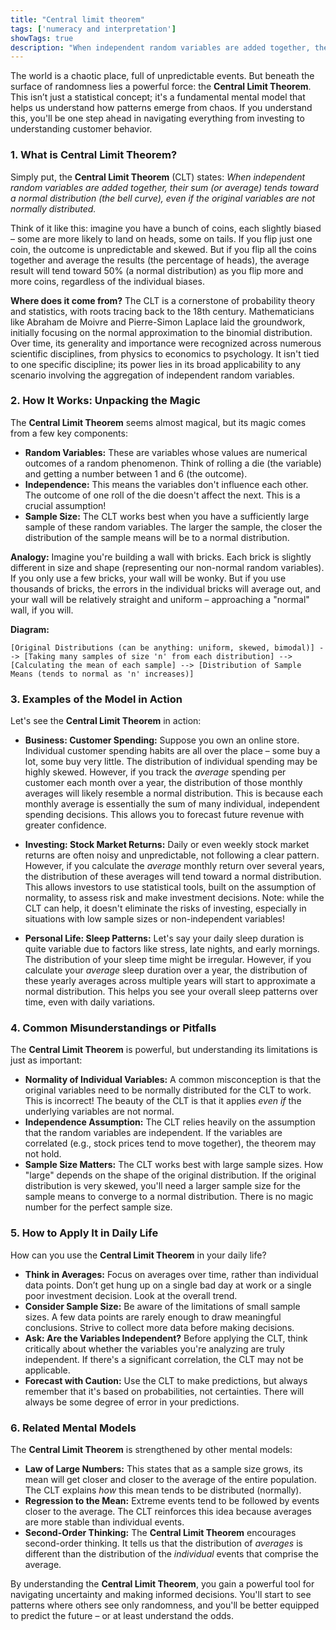 ```yaml
---
title: "Central limit theorem"
tags: ['numeracy and interpretation']
showTags: true
description: "When independent random variables are added together, their sum tends toward a normal distribution, even if the original variables are not normally distributed."
---
```



The world is a chaotic place, full of unpredictable events. But beneath the surface of randomness lies a powerful force: the **Central Limit Theorem**. This isn’t just a statistical concept; it's a fundamental mental model that helps us understand how patterns emerge from chaos. If you understand this, you'll be one step ahead in navigating everything from investing to understanding customer behavior.

### 1. What is Central Limit Theorem?

Simply put, the **Central Limit Theorem** (CLT) states: *When independent random variables are added together, their sum (or average) tends toward a normal distribution (the bell curve), even if the original variables are not normally distributed.*

Think of it like this: imagine you have a bunch of coins, each slightly biased – some are more likely to land on heads, some on tails. If you flip just one coin, the outcome is unpredictable and skewed. But if you flip all the coins together and average the results (the percentage of heads), the average result will tend toward 50% (a normal distribution) as you flip more and more coins, regardless of the individual biases.

**Where does it come from?** The CLT is a cornerstone of probability theory and statistics, with roots tracing back to the 18th century. Mathematicians like Abraham de Moivre and Pierre-Simon Laplace laid the groundwork, initially focusing on the normal approximation to the binomial distribution. Over time, its generality and importance were recognized across numerous scientific disciplines, from physics to economics to psychology. It isn't tied to one specific discipline; its power lies in its broad applicability to any scenario involving the aggregation of independent random variables.

### 2. How It Works: Unpacking the Magic

The **Central Limit Theorem** seems almost magical, but its magic comes from a few key components:

*   **Random Variables:** These are variables whose values are numerical outcomes of a random phenomenon. Think of rolling a die (the variable) and getting a number between 1 and 6 (the outcome).
*   **Independence:** This means the variables don't influence each other. The outcome of one roll of the die doesn't affect the next. This is a crucial assumption!
*   **Sample Size:** The CLT works best when you have a sufficiently large sample of these random variables. The larger the sample, the closer the distribution of the sample means will be to a normal distribution.

**Analogy:** Imagine you're building a wall with bricks. Each brick is slightly different in size and shape (representing our non-normal random variables). If you only use a few bricks, your wall will be wonky. But if you use thousands of bricks, the errors in the individual bricks will average out, and your wall will be relatively straight and uniform – approaching a "normal" wall, if you will.

**Diagram:**
```
[Original Distributions (can be anything: uniform, skewed, bimodal)] --> [Taking many samples of size 'n' from each distribution] --> [Calculating the mean of each sample] --> [Distribution of Sample Means (tends to normal as 'n' increases)]
```

### 3. Examples of the Model in Action

Let's see the **Central Limit Theorem** in action:

*   **Business: Customer Spending:** Suppose you own an online store. Individual customer spending habits are all over the place – some buy a lot, some buy very little. The distribution of individual spending may be highly skewed. However, if you track the *average* spending per customer each month over a year, the distribution of those monthly averages will likely resemble a normal distribution. This is because each monthly average is essentially the sum of many individual, independent spending decisions. This allows you to forecast future revenue with greater confidence.

*   **Investing: Stock Market Returns:** Daily or even weekly stock market returns are often noisy and unpredictable, not following a clear pattern. However, if you calculate the *average* monthly return over several years, the distribution of these averages will tend toward a normal distribution. This allows investors to use statistical tools, built on the assumption of normality, to assess risk and make investment decisions. Note: while the CLT can help, it doesn't eliminate the risks of investing, especially in situations with low sample sizes or non-independent variables!

*   **Personal Life: Sleep Patterns:** Let's say your daily sleep duration is quite variable due to factors like stress, late nights, and early mornings. The distribution of your sleep time might be irregular. However, if you calculate your *average* sleep duration over a year, the distribution of these yearly averages across multiple years will start to approximate a normal distribution. This helps you see your overall sleep patterns over time, even with daily variations.

### 4. Common Misunderstandings or Pitfalls

The **Central Limit Theorem** is powerful, but understanding its limitations is just as important:

*   **Normality of Individual Variables:** A common misconception is that the original variables need to be normally distributed for the CLT to work. This is incorrect! The beauty of the CLT is that it applies *even if* the underlying variables are not normal.
*   **Independence Assumption:** The CLT relies heavily on the assumption that the random variables are independent. If the variables are correlated (e.g., stock prices tend to move together), the theorem may not hold.
*   **Sample Size Matters:** The CLT works best with large sample sizes. How "large" depends on the shape of the original distribution. If the original distribution is very skewed, you'll need a larger sample size for the sample means to converge to a normal distribution. There is no magic number for the perfect sample size.

### 5. How to Apply It in Daily Life

How can you use the **Central Limit Theorem** in your daily life?

*   **Think in Averages:** Focus on averages over time, rather than individual data points. Don’t get hung up on a single bad day at work or a single poor investment decision. Look at the overall trend.
*   **Consider Sample Size:** Be aware of the limitations of small sample sizes. A few data points are rarely enough to draw meaningful conclusions. Strive to collect more data before making decisions.
*   **Ask: Are the Variables Independent?** Before applying the CLT, think critically about whether the variables you're analyzing are truly independent. If there's a significant correlation, the CLT may not be applicable.
*   **Forecast with Caution:** Use the CLT to make predictions, but always remember that it's based on probabilities, not certainties. There will always be some degree of error in your predictions.

### 6. Related Mental Models

The **Central Limit Theorem** is strengthened by other mental models:

*   **Law of Large Numbers:** This states that as a sample size grows, its mean will get closer and closer to the average of the entire population. The CLT explains *how* this mean tends to be distributed (normally).
*   **Regression to the Mean:** Extreme events tend to be followed by events closer to the average. The CLT reinforces this idea because averages are more stable than individual events.
*   **Second-Order Thinking:** The **Central Limit Theorem** encourages second-order thinking. It tells us that the distribution of *averages* is different than the distribution of the *individual* events that comprise the average.

By understanding the **Central Limit Theorem**, you gain a powerful tool for navigating uncertainty and making informed decisions. You'll start to see patterns where others see only randomness, and you'll be better equipped to predict the future – or at least understand the odds.

